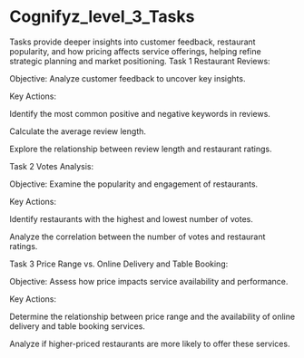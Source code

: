 # Cognifyz_level_3_Tasks
Tasks provide deeper insights into customer feedback, restaurant popularity, and how pricing affects service offerings, helping refine strategic planning and market positioning.
Task 1 Restaurant Reviews:

Objective: Analyze customer feedback to uncover key insights.

Key Actions:

Identify the most common positive and negative keywords in reviews.

Calculate the average review length.

Explore the relationship between review length and restaurant ratings.

Task 2 Votes Analysis:

Objective: Examine the popularity and engagement of restaurants.

Key Actions:

Identify restaurants with the highest and lowest number of votes.

Analyze the correlation between the number of votes and restaurant ratings.

Task 3 Price Range vs. Online Delivery and Table Booking:

Objective: Assess how price impacts service availability and performance.

Key Actions:

Determine the relationship between price range and the availability of online delivery and table booking services.

Analyze if higher-priced restaurants are more likely to offer these services.
